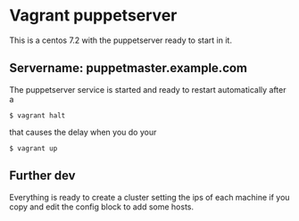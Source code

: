 # Vagrant puppetserver

This is a centos 7.2 with the puppetserver ready to start in it.

## Servername: puppetmaster.example.com

The puppetserver service is started and ready to restart automatically after a 
```
$ vagrant halt
```

that causes the delay when you do your

```
$ vagrant up
```


## Further dev

Everything is ready to create a cluster setting the ips of each machine if you copy and edit the config block to add some hosts.


